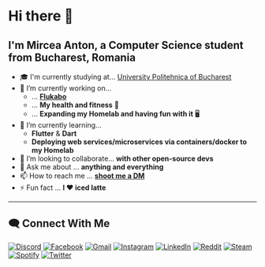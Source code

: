 # Hi there 👋

## I'm Mircea Anton, a Computer Science student from Bucharest, Romania

- 🎓 I'm currently studying at... [University Politehnica of Bucharest](https://international.upb.ro/)
- 🔭 I’m currently working on...
  - ... **[Flukabo](https://github.com/mikeanth-dvlp/FluKabo)**
  - ... **My health and fitness** 💪
  - ... **Expanding my Homelab and having fun with it** 🖥️
- 🌱 I’m currently learning...
  - **Flutter** & **Dart**
  - **Deploying web services/microservices via containers/docker to my Homelab**
- 👯 I’m looking to collaborate... **with other open-source devs**
- 💬 Ask me about ... **anything and everything**
- 📫 How to reach me ... [**shoot me a DM**](#connect-with-me)
- ⚡ Fun fact ... **I ❤️ iced latte**

---

## 🗨️ Connect With Me

[![Discord](https://img.shields.io/badge/discord-%237289DA.svg?&style=for-the-badge&logo=discord&logoColor=white)][discord]
[![Facebook](https://img.shields.io/badge/facebook-%231877F2.svg?&style=for-the-badge&logo=facebook&logoColor=white)][facebook]
[![Gmail](https://img.shields.io/badge/gmail-%23D14836.svg?&style=for-the-badge&logo=gmail&logoColor=white)][mail]
[![Instagram](https://img.shields.io/badge/instagram-%23E4405F.svg?&style=for-the-badge&logo=instagram&logoColor=white)][instagram]
[![LinkedIn](https://img.shields.io/badge/linkedin-%230077B5.svg?&style=for-the-badge&logo=linkedin&logoColor=white)][linkedin]
[![Reddit](https://img.shields.io/badge/reddit-%23FF4500.svg?&style=for-the-badge&logo=reddit&logoColor=white)][reddit]
[![Steam](https://img.shields.io/badge/Steam-%23000000.svg?&style=for-the-badge&logo=steam&logoColor=white)][steam]
[![Spotify](https://img.shields.io/badge/spotify-%231ED760.svg?&style=for-the-badge&logo=spotify&logoColor=white)][spotify]
[![Twitter](https://img.shields.io/badge/twitter-%231DA1F2.svg?&style=for-the-badge&logo=twitter&logoColor=white)][twitter]

[twitter]: https://twitter.com/mikeanth
[instagram]: https://www.instagram.com/mike_anth/
[linkedin]: https://www.linkedin.com/in/mircea-anton-039b26168/
[discord]: https://discordapp.com/users/637553176991629312
[reddit]: https://www.reddit.com/user/MikeAnth
[steam]: https://steamcommunity.com/id/mikeanth/
[spotify]: https://open.spotify.com/user/jpa2p7j8yrjjce6qtfze0uea5
[mail]: mailto:mike.anth99@gmail.com?subject=[GitHub]%20Source%20Han%20Sans
[facebook]: https://www.facebook.com/cheeky.breekyy
